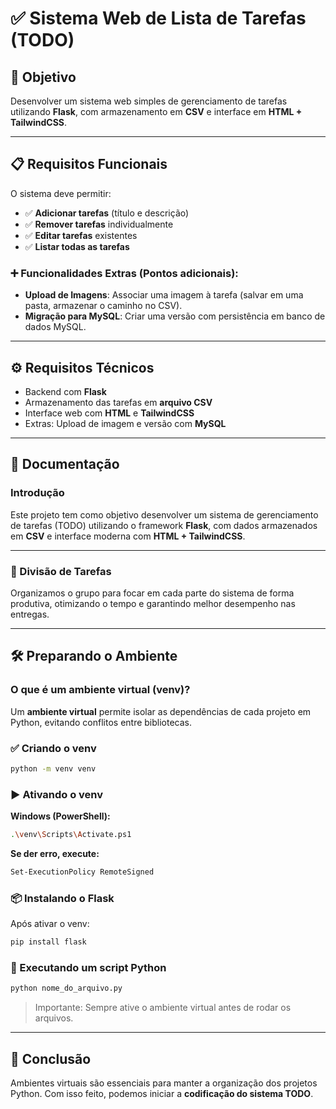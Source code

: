 # ✅ Sistema Web de Lista de Tarefas (TODO)

## 🎯 Objetivo

Desenvolver um sistema web simples de gerenciamento de tarefas utilizando **Flask**, com armazenamento em **CSV** e interface em **HTML + TailwindCSS**.

---

## 📋 Requisitos Funcionais

O sistema deve permitir:

- ✅ **Adicionar tarefas** (título e descrição)
- ✅ **Remover tarefas** individualmente
- ✅ **Editar tarefas** existentes
- ✅ **Listar todas as tarefas**

### ➕ Funcionalidades Extras (Pontos adicionais):

- **Upload de Imagens**: Associar uma imagem à tarefa (salvar em uma pasta, armazenar o caminho no CSV).
- **Migração para MySQL**: Criar uma versão com persistência em banco de dados MySQL.

---

## ⚙️ Requisitos Técnicos

- Backend com **Flask**
- Armazenamento das tarefas em **arquivo CSV**
- Interface web com **HTML** e **TailwindCSS**
- Extras: Upload de imagem e versão com **MySQL**

---

## 🧾 Documentação

### Introdução

Este projeto tem como objetivo desenvolver um sistema de gerenciamento de tarefas (TODO) utilizando o framework **Flask**, com dados armazenados em **CSV** e interface moderna com **HTML + TailwindCSS**.

---

### 🔄 Divisão de Tarefas

Organizamos o grupo para focar em cada parte do sistema de forma produtiva, otimizando o tempo e garantindo melhor desempenho nas entregas.

---

## 🛠️ Preparando o Ambiente

### O que é um ambiente virtual (venv)?

Um **ambiente virtual** permite isolar as dependências de cada projeto em Python, evitando conflitos entre bibliotecas.

### ✅ Criando o venv

```bash
python -m venv venv

```

### ▶️ Ativando o venv

**Windows (PowerShell):**

```bash
.\venv\Scripts\Activate.ps1

```

**Se der erro, execute:**

```bash
Set-ExecutionPolicy RemoteSigned

```

### 📦 Instalando o Flask

Após ativar o venv:

```bash
pip install flask

```

### 🚀 Executando um script Python

```bash
python nome_do_arquivo.py

```

> Importante: Sempre ative o ambiente virtual antes de rodar os arquivos.
> 

---

## 📌 Conclusão

Ambientes virtuais são essenciais para manter a organização dos projetos Python. Com isso feito, podemos iniciar a **codificação do sistema TODO**.
